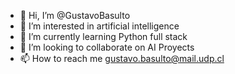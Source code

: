 - 👋 Hi, I’m @GustavoBasulto
- 👀 I’m interested in artificial intelligence
- 🌱 I’m currently learning Python full stack
- 💞️ I’m looking to collaborate on AI Proyects
- 📫 How to reach me gustavo.basulto@mail.udp.cl

<!---
GustavoBasulto/GustavoBasulto is a ✨ special ✨ repository because its `README.md` (this file) appears on your GitHub profile.
You can click the Preview link to take a look at your changes.
--->

